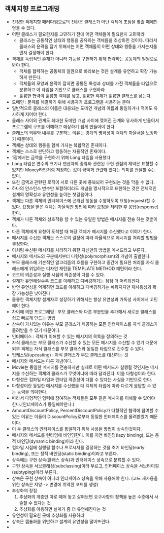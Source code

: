 객체지향 프로그래밍
---
* 진정한 객체지향 패러다임으로의 전환은 클래스가 아닌 객체에 초점을 맞출 때에만 얻을 수 있다.
* 어떤 클래스가 필요한지를 고민하기 전에 어떤 객체들이 필요한지 고민하라
  * 클래스는 공통적인 상태와 행동을 공유하는 객체들을 추상화한 것이다. 따라서 클래스의 윤곽을 잡기 위해서는 어떤 객체들이 어떤 상태와 행동을 가지는지를 먼저 결정해야 한다.
* 객체를 독립적인 존재가 아니라 기능을 구현하기 위해 협략하는 공동체의 일원으로 봐야 한다.
  * 객체를 협력하는 공동체의 일원으로 바라보는 것은 설계를 유연하고 확장 가능하게 만든다.
  * 객체들의 모양과 윤곽이 잡히면 공통된 특성과 상태를 가진 객체들을 타입으로 분류하고 이 타입을 기반으로 클래스를 구현하라
  * 훌륭한 협력이 훌륭항 객체를 낳고, 훌륭한 객체가 훌륭한 클래스를 낳는다.
* 도메인 : 문제를 해결하기 위해 사용자가 프로그램을 사용하는 분야
* 일반적으로 클래스의 이름은 대응되는 도메인 개념의 이름과 동일하거나 적어도 유사하게 지어야 한다.
* 클래스 사이의 관계도 최대한 도메인 개념 사이에 맺어진 관계와 유사하게 만들어서 프로그램의 구조를 이해하고 예상하기 쉽게 만들어야 한다.
* 클래스의 외부와 내부를 구분하는 이유는 경계의 명확성이 객체의 자율서을 보장하기 때문이다.
* 객체는 상태와 행동을 함께 가지는 복합적인 존재이다.
* 객체는 스스로 판단하고 행동하는 자율적인 존재이다.
* 1장에서는 금액을 구현하기 위해 Long 타입을 사용했다
* Long 타입은 변수의 크기나 연산자의 종류와 관련된 구현 관점의 제약은 표형할 수 있지만 Money타입처럼 저장하는 값이 금액과 관련돼 있다는 의미를 전달할 수는 없다.
* 또한 금액과 관련된 로직이 서로 다른 곳에 중복되어 구현되는 것을 막을 수 없다.
* 하나의 인스턴스 변수만 포함하더라도 개념을 명시적으로 표현하는 것은 전체적인 설계의 명확성과 유연성을 높이는 첫걸음이다.
* 객체는 다른 객체의 인터페이스에 곤개된 행동을 수행하도록 요청(request)할 수 있다. 요청을 받은 객체는 자율적인 방법에 따라 요청을 처리한 후 응답(response)한다.
* 객체가 다른 객체와 상호작용 할 수 있는 유일한 방법은 메시지를 전송 하는 것뿐이다.
* 다른 객체에게 요청이 도착할 때 해당 객체가 메시지를 수신했다고 이야기 한다.
* 메시지를 수신한 객체는 스스로의 결정에 따라 자율적으로 메시지를 처리할 방법을 결정한다.
* 이처럼 수신된 메시지를 처리하기 위한 자신만의 방법을 메서드라고 부른다.
* 메시지와 메서드의 구분에서부터 다형성(polymorphism)의 개념이 출발한다.
* 부모 클래스에 기본적인 알고리즘의 흐름을 구현하고 중간에 필요한 처리를 자식 클래스에게 위임하는 디자인 채턴을 TEMPLATE METHOD 패턴이라 한다.
* 코드의 의존성과 실행 시점의 의존성이 다를 수 있다.
* 설계가 유연해질수록 코드를 이해하고 디버깅하기는 점점 더 어려워진다.
* 반연 유연성을 억제하면 코드를 이해하고 디버깅하기는 쉬워지지만 재사용성과 확장 가능성은 낮아진다
* 울륭한 객체지향 설계자로 성장하기 위해서는 항상 유연성과 가독성 사이에서 고민해야 한다.
* 차이에 의한 프로그래밍 : 부모 클래스와 다른 부분만을 추가해서 새로운 클래스를 쉽고 빠르게 만드는 방법
* 상속이 가치있는 이유는 부모 클래스가 제공하는 모든 인터페이스를 자식 클래스가 물려받을 수 있기 때문이다.
* 인터페이스 : 객체가 이해할 수 있는 메시지의 목록을 정의하는 것
* 자식 클래스는 부모 클래스가 수신할 수 있는 모든 메시지를 수신할 수 있기 때문에 외부 객체는 자식 클래스를 부모 클래스와 동일한 타입으로 간주할 수 있다.
* 업캐스팅(upcasting) : 자식 클래스가 부모 클래스를 대신하는 것
* 메시지와 메서드는 다른 개념이다.
* Movie는 동일한 메시지를 전송하지만 실제로 어떤 메서드가 실행될 것인지는 메시지를 수신하는 객체의 클래스가 무엇이냐에 따라 달라진다. 이를 다형성이라 한다.
* 다형성은 컴파일 타임과 런타임 의존성이 다를 수 있다는 사실을 기반으로 한다.
* 다형성이란 동일한 메시지를 수신했을 때 객체의 타입에 따라 다르게 응답할 수 있는 능력을 의미한다.
* 따라서 다형적인 협력에 참여하는 객체들은 모두 같은 메시지를 이해할 수 있어야 한다.(인터페이스가 동일해야한다.)
* AmountDiscountPolicy, PercentDiscountPolicy가 다형적인 협력에 참여할 수 있는 이유는 이들이 DiscountPolicy로부터 동일한 인터페이스를 물려받았기 때문이다.
* 이 두 클래스의 인터페이스를 통일하기 위해 사용된 방법이 상속인것이다.
* 메시지와 메서드를 런타임에 바인딩한다. 이를 지연 바인딩(lazy binding), 또는 동적 바인딩(dynamic binding)이라 한다.
* 컴파일 시점에 실행될 함수나 프로시저를 결정하는 것을 초기 바인딩(early binding), 또는 정적 바인딩(static binding)이라고 부른다.
* 상속에는 구현 상속(클래스 상속)과 인터페이스 상속으로 분류할 수 있다.
* 구현 상속을 서브클래싱(subclassing)이라 부르고, 인터페이스 상속을 서브타이핑(subtyping)이라 부른다.
* 상속은 구현 상속이 아니라 인터페이스 상속을 위해 사용해야 한다. (코드 재사용을 위한 상속은 지양 -> 변경에 취약한 코드를 생성)
* 추상화의 장점
  1. 추상화의 계층만 따로 떼어 놓고 살펴보면 요구사항의 정책을 높은 수준에서 서술할 수 있다는 것
  2. 추상화를 이용하면 설계가 좀 더 유연해진다는 것
* 유연성이 필요한 곳에 추상화를 사용하라
* 상속은 캡슐화를 위반하고 설계의 유연성을 떨어뜨린다.
* 